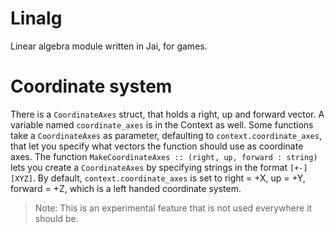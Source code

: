 # Linalg

Linear algebra module written in Jai, for games.

# Coordinate system
There is a `CoordinateAxes` struct, that holds a right, up and forward vector. A variable named `coordinate_axes` is in the Context as well.
Some functions take a `CoordinateAxes` as parameter, defaulting to `context.coordinate_axes`, that let you specify what vectors the function should use as coordinate axes.
The function `MakeCoordinateAxes :: (right, up, forward : string)` lets you create a `CoordinateAxes` by specifying strings in the format `[+-][XYZ]`.
By default, `context.coordinate_axes` is set to right = +X, up = +Y, forward = +Z, which is a left handed coordinate system.

> Note: This is an experimental feature that is not used everywhere it should be.
